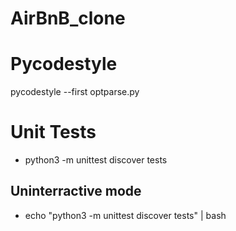 # AirBnB_clone


# Pycodestyle
pycodestyle --first optparse.py

# Unit Tests

- python3 -m unittest discover tests
## Uninterractive mode
- echo "python3 -m unittest discover tests" | bash
